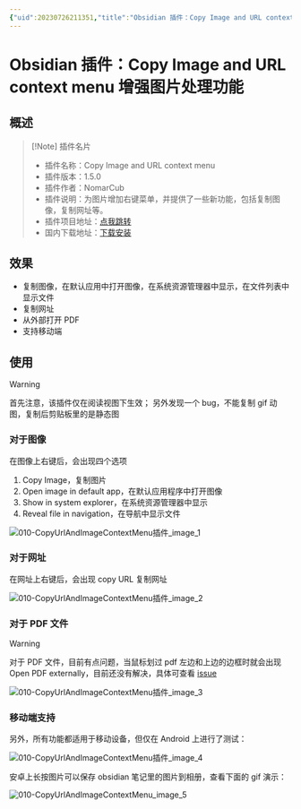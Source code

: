 ```yaml
---
{"uid":20230726211351,"title":"Obsidian 插件：Copy Image and URL context menu 增强图片处理功能","tags":["Obsidian","插件"],"description":"为右键菜单提供复制图片和网址的功能","author":"calmwaves","type":"basic","draft":false,"editable":false,"modified":20230821172705,"dg-publish":true,"permalink":"/lake-of-knowledge/10-obsidian/obsidian/copy-image-and-url-context-menu/","dgPassFrontmatter":true}
---
```



# Obsidian 插件：Copy Image and URL context menu 增强图片处理功能

## 概述

> [!Note] 插件名片
> - 插件名称：Copy Image and URL context menu
> - 插件版本：1.5.0
> - 插件作者：NomarCub
> - 插件说明：为图片增加右键菜单，并提供了一些新功能，包括复制图像，复制网址等。
> - 插件项目地址：[点我跳转](https://github.com/NomarCub/obsidian-copy-url-in-preview)
> - 国内下载地址：[下载安装](https://pkmer.cn/products/plugin/pluginMarket/?Copy-Image-and-URL-context-menu)

## 效果

- 复制图像，在默认应用中打开图像，在系统资源管理器中显示，在文件列表中显示文件
- 复制网址
- 从外部打开 PDF
- 支持移动端

## 使用

> [!warning]
> 首先注意，该插件仅在阅读视图下生效；
> 另外发现一个 bug，不能复制 gif 动图，复制后剪贴板里的是静态图

### 对于图像

在图像上右键后，会出现四个选项

1. Copy Image，复制图片
2. Open image in default app，在默认应用程序中打开图像
3. Show in system explorer，在系统资源管理器中显示
4. Reveal file in navigation，在导航中显示文件

![010-CopyUrlAndImageContextMenu插件_image_1](https://cdn.pkmer.cn/images/202307292305950.png!pkmer)

### 对于网址

在网址上右键后，会出现 copy URL 复制网址

![010-CopyUrlAndImageContextMenu插件_image_2](https://cdn.pkmer.cn/images/202307292305437.gif!pkmer)

### 对于 PDF 文件

> [!warning]
> 对于 PDF 文件，目前有点问题，当鼠标划过 pdf 左边和上边的边框时就会出现 Open PDF externally，目前还没有解决，具体可查看 [issue](https://github.com/NomarCub/obsidian-copy-url-in-preview/issues/25)

![010-CopyUrlAndImageContextMenu插件_image_3](https://cdn.pkmer.cn/images/202307292305948.gif!pkmer)

### 移动端支持

另外，所有功能都适用于移动设备，但仅在 Android 上进行了测试：

![010-CopyUrlAndImageContextMenu插件_image_4](https://cdn.pkmer.cn/images/202307292305535.gif)

安卓上长按图片可以保存 obsidian 笔记里的图片到相册，查看下面的 gif 演示：

![010-CopyUrlAndImageContextMenu_image_5](https://cdn.pkmer.cn/images/202308312233291.gif)